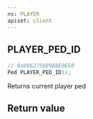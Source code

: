 ```yaml
---
ns: PLAYER
apiset: client
---
```

## PLAYER_PED_ID

```c
// 0x096275889B8E0EE0
Ped PLAYER_PED_ID();
```

Returns current player ped


## Return value

